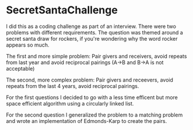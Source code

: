 # SecretSantaChallenge
I did this as a coding challenge as part of an interview. There were two problems with different requirements. 
The question was themed around a secret santa draw for rockers, if you're wondering why the word rocker appears so much.

The first and more simple problem: Pair givers and receivers, avoid repeats from last year and avoid reciprocal pairings (A->B and B->A is not acceptable)

The second, more complex problem: Pair givers and receevers, avoid repeats from the last 4 years, avoid reciprocal pairings.

For the first questions I decided to go with a less time efficent but more space efficient algorithm using a circularly linked list. 

For the second question I generalized the problem to a matching problem and wrote an implementation of Edmonds-Karp to create the pairs.

